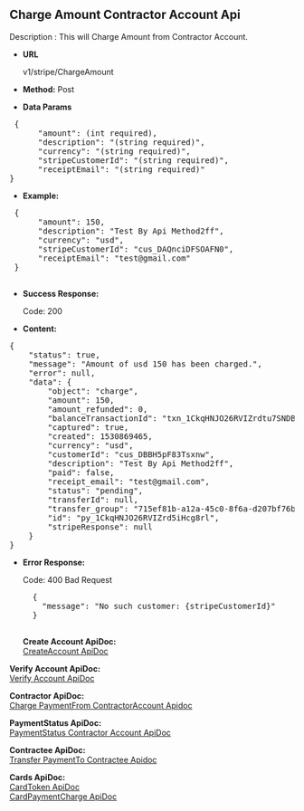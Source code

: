 **Charge Amount Contractor Account Api**
----
Description : This will Charge Amount from Contractor Account.

* **URL**

   v1/stripe/ChargeAmount

* **Method:** 
    Post
	
* **Data Params** <br />

<pre>
 {
	  "amount": (int required), 
	  "description": "(string required)",
	  "currency": "(string required)",
	  "stripeCustomerId": "(string required)",
	  "receiptEmail": "(string required)" 
}	 
</pre>   

* **Example:** <br/>

<pre>
 {
	  "amount": 150,
	  "description": "Test By Api Method2ff",
	  "currency": "usd",
	  "stripeCustomerId": "cus_DAQnciDFSOAFN0",
	  "receiptEmail": "test@gmail.com"
 }
 </pre>
* **Success Response:**

	Code: 200 
	
* **Content:**<br />
<pre>
{
    "status": true,
    "message": "Amount of usd 150 has been charged.",
    "error": null,
    "data": {
        "object": "charge",
        "amount": 150,
        "amount_refunded": 0,        
        "balanceTransactionId": "txn_1CkqHNJO26RVIZrdtu7SNDBx",
        "captured": true,
        "created": 1530869465,
        "currency": "usd",
        "customerId": "cus_DBBH5pF83Tsxnw",
        "description": "Test By Api Method2ff", 
        "paid": false,
        "receipt_email": "test@gmail.com",
        "status": "pending",
        "transferId": null,
        "transfer_group": "715ef81b-a12a-45c0-8f6a-d207bf76b549",
        "id": "py_1CkqHNJO26RVIZrd5iHcg8rl",
        "stripeResponse": null
    }   
}
</pre>

* **Error Response:**

    Code: 400 Bad Request
    <pre>
    {
      "message": "No such customer: {stripeCustomerId}"
    }
    </pre>  
    
  **Create Account  ApiDoc:** <br/>
[CreateAccount ApiDoc](https://github.com/gurinderimpinge/StripeApiDoc/edit/master/CreateAccount.md)<br/>

**Verify Account  ApiDoc:** <br/>
[Verify Account ApiDoc](https://github.com/gurinderimpinge/StripeApiDoc/blob/master/VerifyContractorAccount.md)<br/>

 **Contractor ApiDoc:** <br/>
[Charge PaymentFrom ContractorAccount Apidoc ](https://github.com/gurinderimpinge/StripeApiDoc/blob/master/ChargeAmountContractorAccount.md)<br/>

 **PaymentStatus ApiDoc:** <br/>
[PaymentStatus Contractor Account ApiDoc](https://github.com/gurinderimpinge/StripeApiDoc/blob/master/PaymentStatusContractorAccount.md)<br/>

**Contractee ApiDoc:** <br/>
[Transfer PaymentTo Contractee Apidoc ](https://github.com/gurinderimpinge/StripeApiDoc/blob/master/TransferPaymentToContractee.md)<br/>

**Cards ApiDoc:** <br/>
[CardToken  ApiDoc](https://github.com/gurinderimpinge/StripeApiDoc/blob/master/CardPaymentToken.md)<br/>
[CardPaymentCharge  ApiDoc](https://github.com/gurinderimpinge/StripeApiDoc/blob/master/CardPaymentChargeAccount.md)

